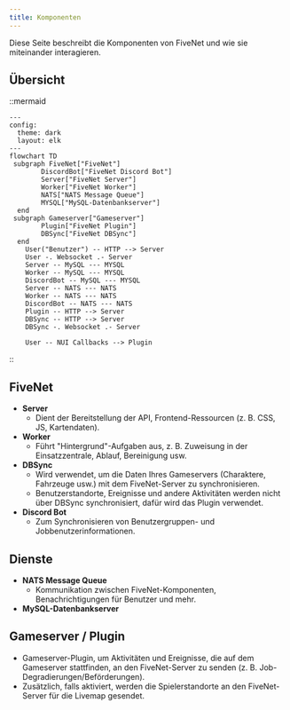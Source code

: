 ```yaml
---
title: Komponenten
---
```


Diese Seite beschreibt die Komponenten von FiveNet und wie sie miteinander interagieren.

## Übersicht

::mermaid
```mermaid
---
config:
  theme: dark
  layout: elk
---
flowchart TD
 subgraph FiveNet["FiveNet"]
        DiscordBot["FiveNet Discord Bot"]
        Server["FiveNet Server"]
        Worker["FiveNet Worker"]
        NATS["NATS Message Queue"]
        MYSQL["MySQL-Datenbankserver"]
  end
 subgraph Gameserver["Gameserver"]
        Plugin["FiveNet Plugin"]
        DBSync["FiveNet DBSync"]
  end
    User("Benutzer") -- HTTP --> Server
    User -. Websocket .- Server
    Server -- MySQL --- MYSQL
    Worker -- MySQL --- MYSQL
    DiscordBot -- MySQL --- MYSQL
    Server -- NATS --- NATS
    Worker -- NATS --- NATS
    DiscordBot -- NATS --- NATS
    Plugin -- HTTP --> Server
    DBSync -- HTTP --> Server
    DBSync -. Websocket .- Server

    User -- NUI Callbacks --> Plugin

```
::

## FiveNet

- **Server**
    - Dient der Bereitstellung der API, Frontend-Ressourcen (z. B. CSS, JS, Kartendaten).
- **Worker**
    - Führt "Hintergrund"-Aufgaben aus, z. B. Zuweisung in der Einsatzzentrale, Ablauf, Bereinigung usw.
- **DBSync**
    - Wird verwendet, um die Daten Ihres Gameservers (Charaktere, Fahrzeuge usw.) mit dem FiveNet-Server zu synchronisieren.
    - Benutzerstandorte, Ereignisse und andere Aktivitäten werden nicht über DBSync synchronisiert, dafür wird das Plugin verwendet.
- **Discord Bot**
    - Zum Synchronisieren von Benutzergruppen- und Jobbenutzerinformationen.

## Dienste

- **NATS Message Queue**
    - Kommunikation zwischen FiveNet-Komponenten, Benachrichtigungen für Benutzer und mehr.
- **MySQL-Datenbankserver**

## Gameserver / Plugin

- Gameserver-Plugin, um Aktivitäten und Ereignisse, die auf dem Gameserver stattfinden, an den FiveNet-Server zu senden (z. B. Job-Degradierungen/Beförderungen).
- Zusätzlich, falls aktiviert, werden die Spielerstandorte an den FiveNet-Server für die Livemap gesendet.
